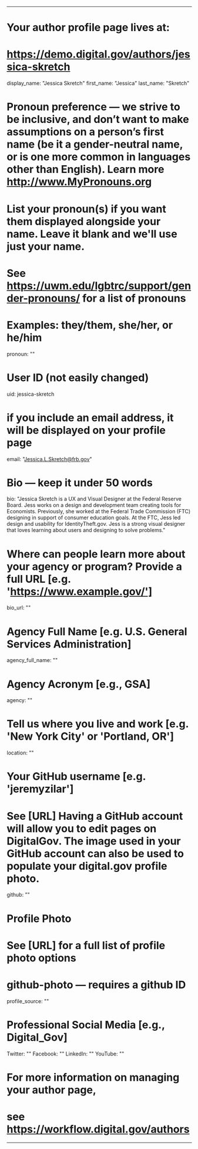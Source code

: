 
---

# Your author profile page lives at:
# https://demo.digital.gov/authors/jessica-skretch

display_name: "Jessica Skretch"
first_name: "Jessica"
last_name: "Skretch"

# Pronoun preference — we strive to be inclusive, and don’t want to make assumptions on a person’s first name (be it a gender-neutral name, or is one more common in languages other than English). Learn more http://www.MyPronouns.org
# List your pronoun(s) if you want them displayed alongside your name. Leave it blank and we'll use just your name.
# See https://uwm.edu/lgbtrc/support/gender-pronouns/ for a list of pronouns
# Examples: they/them, she/her, or he/him
pronoun: ""

# User ID (not easily changed)
uid: jessica-skretch

# if you include an email address, it will be displayed on your profile page
email: "Jessica.L.Skretch@frb.gov"

# Bio — keep it under 50 words
bio: "Jessica Skretch is a UX and Visual Designer at the Federal Reserve Board. Jess works on a design and development team creating tools for Economists. Previously, she worked at the Federal Trade Commission (FTC) designing in support of consumer education goals. At the FTC, Jess led design and usability for IdentityTheft.gov. Jess is a strong visual designer that loves learning about users and designing to solve problems."

# Where can people learn more about your agency or program? Provide a full URL [e.g. 'https://www.example.gov/']
bio_url: ""

# Agency Full Name [e.g. U.S. General Services Administration]
agency_full_name: ""

# Agency Acronym [e.g., GSA]
agency: ""

# Tell us where you live and work [e.g. 'New York City' or 'Portland, OR']
location: ""

# Your GitHub username [e.g. 'jeremyzilar']
# See [URL] Having a GitHub account will allow you to edit pages on DigitalGov. The image used in your GitHub account can also be used to populate your digital.gov profile photo.
github: ""

# Profile Photo
# See [URL] for a full list of profile photo options
# github-photo — requires a github ID
profile_source: ""

# Professional Social Media [e.g., Digital_Gov]
Twitter: ""
Facebook: ""
LinkedIn: ""
YouTube: ""

# For more information on managing your author page,
# see https://workflow.digital.gov/authors

---

